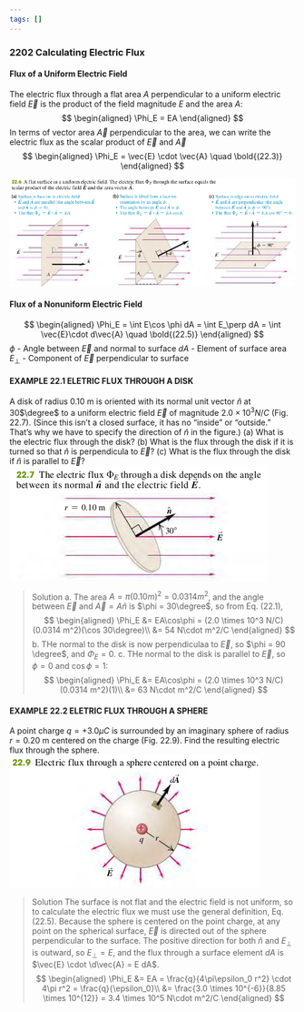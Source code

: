 ```yaml
---
tags: []
---
```


### 2202 Calculating Electric Flux

#### Flux of a Uniform Electric Field
The electric flux through a flat area $A$ perpendicular to a uniform electric field $\vec{E}$ is the product of the field magnitude $E$ and the area $A$:
$$
\begin{aligned}
\Phi_E = EA
\end{aligned}
$$
In terms of vector area $\vec{A}$ perpendicular to the area, we can write the electric flux as the scalar product of $\vec{E}$ and $\vec{A}$
$$
\begin{aligned}
\Phi_E = \vec{E} \cdot \vec{A} \quad \bold{(22.3)}
\end{aligned}
$$

![Graph](../assets/2206.png)

#### Flux of a Nonuniform Electric Field
$$
\begin{aligned}
\Phi_E = \int E\cos \phi dA = \int E_\perp dA = \int \vec{E}\cdot d\vec{A} \quad \bold{(22.5)}
\end{aligned}
$$
$\phi$ - Angle between $\vec{E}$ and normal to surface
$dA$ - Element of surface area
$E_\perp$ - Component of $\vec{E}$ perpendicular to surface

#### EXAMPLE 22.1 ELETRIC FLUX THROUGH A DISK
A disk of radius 0.10 m is oriented with its normal unit vector $\hat n$ at 30$\degree$ to a uniform electric field $\vec{E}$ of magnitude $2.0\times 10^3 N/C$ (Fig. 22.7). (Since this isn’t a closed surface, it has no “inside”
or “outside.” That’s why we have to specify the direction of $\hat n$ in the figure.)
(a) What is the electric flux through the disk?
(b) What is the flux through the disk if it is turned so that $\hat n$ is perpendicula to $\vec{E}$?
(c) What is the flux through the disk if $\hat n$ is parallel to $\vec{E}$?
![The electric flux through a disk depends on the angle between its normal and the electric field.](../assets/2207.png)
>Solution
a. The area $A = \pi(0.10m)^2 = 0.0314 m^2$, and the angle between $\vec{E}$ and $\vec{A} = A\hat n$ is $\phi = 30\degree$, so from Eq. (22.1),
$$
\begin{aligned}
\Phi_E &= EA\cos\phi = (2.0 \times 10^3 N/C) (0.0314 m^2)(\cos 30\degree)\\
&= 54 N\cdot m^2/C
\end{aligned}
$$
b. THe normal to the disk is now perpendiculaa to $\vec{E}$, so $\phi = 90 \degree$, and $\Phi_E = 0$.
c. THe normal to the disk is parallel to $\vec{E}$, so $\phi = 0$ and $\cos \phi = 1$:
$$
\begin{aligned}
\Phi_E &= EA\cos\phi = (2.0 \times 10^3 N/C) (0.0314 m^2)(1)\\
&= 63 N\cdot m^2/C
\end{aligned}
$$

#### EXAMPLE 22.2 ELETRIC FLUX THROUGH A SPHERE
A point charge $q = +3.0 \mu C$ is surrounded by an imaginary sphere of radius $r = 0.20$ m centered on the charge (Fig. 22.9). Find the resulting electric flux through the sphere.
![The electric flux through a sphere centered on a point charge](../assets/2209.png)
>Solution
The surface is not flat and the electric field is not uniform, so to calculate the electric flux we must use the general definition, Eq. (22.5). Because the sphere is centered on the point charge, at any point on the spherical surface, $\vec{E}$ is directed out of the sphere perpendicular to the surface. The positive direction for both $\hat n$ and $E_\perp$ is outward, so $E_\perp = E$, and the flux through a surface element $dA$ is $\vec{E} \cdot \d\vec{A} = E dA$.
$$
\begin{aligned}
\Phi_E &= EA = \frac{q}{4\pi\epsilon_0 r^2} \cdot 4\pi r^2 = \frac{q}{\epsilon_0}\\
&= \frac{3.0 \times 10^{-6}}{8.85 \times 10^{12}} = 3.4 \times 10^5 N\cdot m^2/C
\end{aligned}
$$
